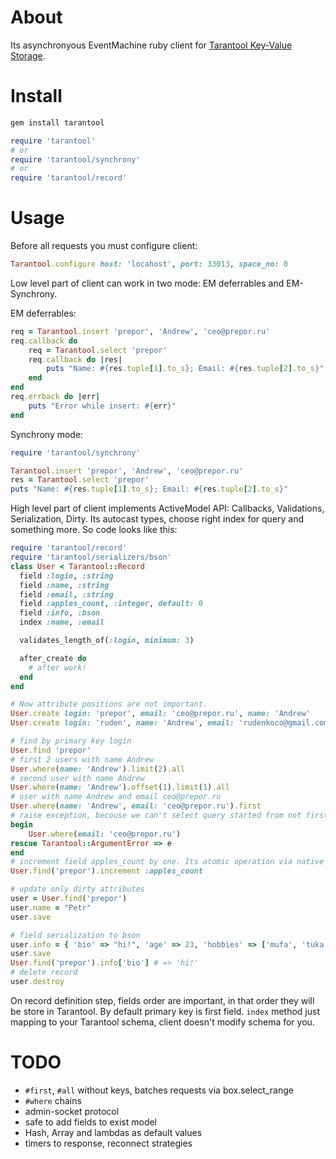 # About

Its asynchronyous EventMachine ruby client for [Tarantool Key-Value Storage](http://github.com/mailru/tarantool).

# Install

```bash
gem install tarantool
```

```ruby
require 'tarantool'
# or
require 'tarantool/synchrony'
# or
require 'tarantool/record'
```

# Usage

Before all requests you must configure client:

```ruby
Tarantool.configure host: 'locahost', port: 33013, space_no: 0
```

Low level part of client can work in two mode: EM deferrables and EM-Synchrony.

EM deferrables:

```ruby
req = Tarantool.insert 'prepor', 'Andrew', 'ceo@prepor.ru'
req.callback do
    req = Tarantool.select 'prepor'
    req.callback do |res|
        puts "Name: #{res.tuple[1].to_s}; Email: #{res.tuple[2].to_s}"
    end
end
req.errback do |err|
    puts "Error while insert: #{err}"
end
```

Synchrony mode:

```ruby
require 'tarantool/synchrony'

Tarantool.insert 'prepor', 'Andrew', 'ceo@prepor.ru'
res = Tarantool.select 'prepor'
puts "Name: #{res.tuple[1].to_s}; Email: #{res.tuple[2].to_s}"
```

High level part of client implements ActiveModel API: Callbacks, Validations, Serialization, Dirty. Its autocast types, choose right index for query and something more. So code looks like this:

```ruby
require 'tarantool/record'
require 'tarantool/serializers/bson'
class User < Tarantool::Record
  field :login, :string
  field :name, :string
  field :email, :string      
  field :apples_count, :integer, default: 0
  field :info, :bson
  index :name, :email

  validates_length_of(:login, minimum: 3)

  after_create do
    # after work!
  end
end

# Now attribute positions are not important.
User.create login: 'prepor', email: 'ceo@prepor.ru', name: 'Andrew'
User.create login: 'ruden', name: 'Andrew', email: 'rudenkoco@gmail.com'

# find by primary key login
User.find 'prepor' 
# first 2 users with name Andrew
User.where(name: 'Andrew').limit(2).all 
# second user with name Andrew
User.where(name: 'Andrew').offset(1).limit(1).all 
# user with name Andrew and email ceo@prepor.ru
User.where(name: 'Andrew', email: 'ceo@prepor.ru').first
# raise exception, becouse we can't select query started from not first part of index
begin
    User.where(email: 'ceo@prepor.ru') 
rescue Tarantool::ArgumentError => e
end
# increment field apples_count by one. Its atomic operation via native Tarantool interface
User.find('prepor').increment :apples_count

# update only dirty attributes
user = User.find('prepor')
user.name = "Petr"
user.save

# field serialization to bson
user.info = { 'bio' => "hi!", 'age' => 23, 'hobbies' => ['mufa', 'tuka'] }
user.save
User.find('prepor').info['bio'] # => 'hi!'
# delete record
user.destroy
```

On record definition step, fields order are important, in that order they will be store in Tarantool. By default primary key is first field. `index` method just mapping to your Tarantool schema, client doesn't modify schema for you.

# TODO

* `#first`, `#all` without keys, batches requests via box.select_range
* `#where` chains
* admin-socket protocol
* safe to add fields to exist model
* Hash, Array and lambdas as default values
* timers to response, reconnect strategies